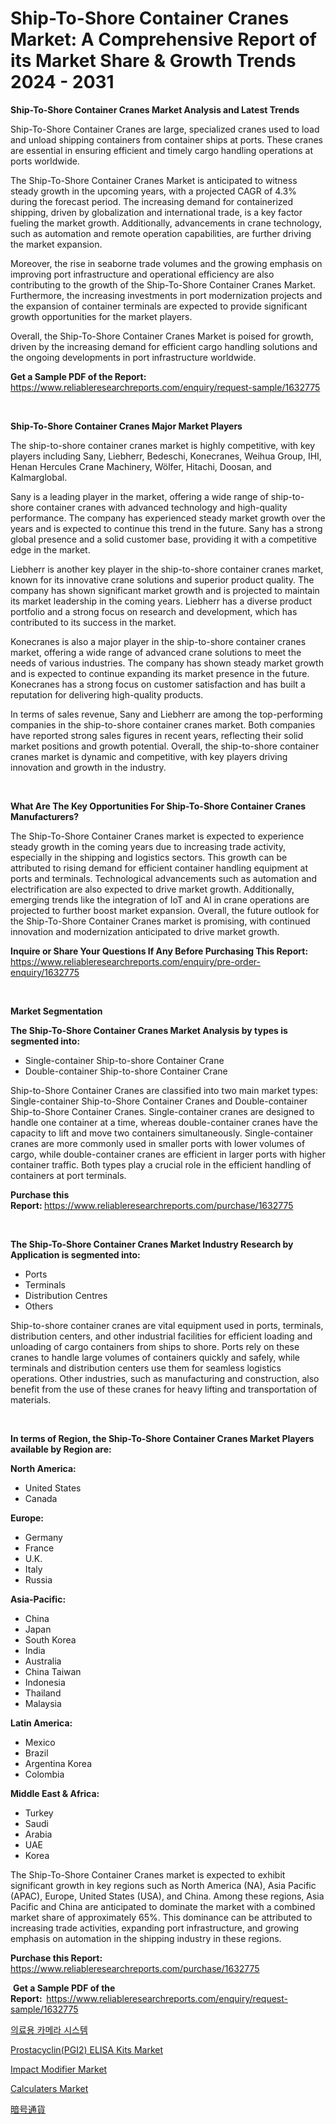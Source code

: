 <p><h1>Ship-To-Shore Container Cranes Market: A Comprehensive Report of its Market Share & Growth Trends 2024 - 2031</h1></p><p><strong>Ship-To-Shore Container Cranes Market Analysis and Latest Trends</strong></p>
<p><p>Ship-To-Shore Container Cranes are large, specialized cranes used to load and unload shipping containers from container ships at ports. These cranes are essential in ensuring efficient and timely cargo handling operations at ports worldwide.</p><p>The Ship-To-Shore Container Cranes Market is anticipated to witness steady growth in the upcoming years, with a projected CAGR of 4.3% during the forecast period. The increasing demand for containerized shipping, driven by globalization and international trade, is a key factor fueling the market growth. Additionally, advancements in crane technology, such as automation and remote operation capabilities, are further driving the market expansion.</p><p>Moreover, the rise in seaborne trade volumes and the growing emphasis on improving port infrastructure and operational efficiency are also contributing to the growth of the Ship-To-Shore Container Cranes Market. Furthermore, the increasing investments in port modernization projects and the expansion of container terminals are expected to provide significant growth opportunities for the market players.</p><p>Overall, the Ship-To-Shore Container Cranes Market is poised for growth, driven by the increasing demand for efficient cargo handling solutions and the ongoing developments in port infrastructure worldwide.</p></p>
<p><strong>Get a Sample PDF of the Report:&nbsp;</strong> <a href="https://www.reliableresearchreports.com/enquiry/request-sample/1632775">https://www.reliableresearchreports.com/enquiry/request-sample/1632775</a></p>
<p>&nbsp;</p>
<p><strong>Ship-To-Shore Container Cranes Major Market Players</strong></p>
<p><p>The ship-to-shore container cranes market is highly competitive, with key players including Sany, Liebherr, Bedeschi, Konecranes, Weihua Group, IHI, Henan Hercules Crane Machinery, Wölfer, Hitachi, Doosan, and Kalmarglobal.</p><p>Sany is a leading player in the market, offering a wide range of ship-to-shore container cranes with advanced technology and high-quality performance. The company has experienced steady market growth over the years and is expected to continue this trend in the future. Sany has a strong global presence and a solid customer base, providing it with a competitive edge in the market.</p><p>Liebherr is another key player in the ship-to-shore container cranes market, known for its innovative crane solutions and superior product quality. The company has shown significant market growth and is projected to maintain its market leadership in the coming years. Liebherr has a diverse product portfolio and a strong focus on research and development, which has contributed to its success in the market.</p><p>Konecranes is also a major player in the ship-to-shore container cranes market, offering a wide range of advanced crane solutions to meet the needs of various industries. The company has shown steady market growth and is expected to continue expanding its market presence in the future. Konecranes has a strong focus on customer satisfaction and has built a reputation for delivering high-quality products.</p><p>In terms of sales revenue, Sany and Liebherr are among the top-performing companies in the ship-to-shore container cranes market. Both companies have reported strong sales figures in recent years, reflecting their solid market positions and growth potential. Overall, the ship-to-shore container cranes market is dynamic and competitive, with key players driving innovation and growth in the industry.</p></p>
<p>&nbsp;</p>
<p><strong>What Are The Key Opportunities For Ship-To-Shore Container Cranes Manufacturers?</strong></p>
<p><p>The Ship-To-Shore Container Cranes market is expected to experience steady growth in the coming years due to increasing trade activity, especially in the shipping and logistics sectors. This growth can be attributed to rising demand for efficient container handling equipment at ports and terminals. Technological advancements such as automation and electrification are also expected to drive market growth. Additionally, emerging trends like the integration of IoT and AI in crane operations are projected to further boost market expansion. Overall, the future outlook for the Ship-To-Shore Container Cranes market is promising, with continued innovation and modernization anticipated to drive market growth.</p></p>
<p><strong>Inquire or Share Your Questions If Any Before Purchasing This Report:</strong> <a href="https://www.reliableresearchreports.com/enquiry/pre-order-enquiry/1632775">https://www.reliableresearchreports.com/enquiry/pre-order-enquiry/1632775</a></p>
<p>&nbsp;</p>
<p><strong>Market Segmentation</strong></p>
<p><strong>The Ship-To-Shore Container Cranes Market Analysis by types is segmented into:</strong></p>
<p><ul><li>Single-container Ship-to-shore Container Crane</li><li>Double-container Ship-to-shore Container Crane</li></ul></p>
<p><p>Ship-to-Shore Container Cranes are classified into two main market types: Single-container Ship-to-Shore Container Cranes and Double-container Ship-to-Shore Container Cranes. Single-container cranes are designed to handle one container at a time, whereas double-container cranes have the capacity to lift and move two containers simultaneously. Single-container cranes are more commonly used in smaller ports with lower volumes of cargo, while double-container cranes are efficient in larger ports with higher container traffic. Both types play a crucial role in the efficient handling of containers at port terminals.</p></p>
<p><strong>Purchase this Report:&nbsp;</strong><a href="https://www.reliableresearchreports.com/purchase/1632775">https://www.reliableresearchreports.com/purchase/1632775</a></p>
<p>&nbsp;</p>
<p><strong>The Ship-To-Shore Container Cranes Market Industry Research by Application is segmented into:</strong></p>
<p><ul><li>Ports</li><li>Terminals</li><li>Distribution Centres</li><li>Others</li></ul></p>
<p><p>Ship-to-shore container cranes are vital equipment used in ports, terminals, distribution centers, and other industrial facilities for efficient loading and unloading of cargo containers from ships to shore. Ports rely on these cranes to handle large volumes of containers quickly and safely, while terminals and distribution centers use them for seamless logistics operations. Other industries, such as manufacturing and construction, also benefit from the use of these cranes for heavy lifting and transportation of materials.</p></p>
<p>&nbsp;</p>
<p><strong>In terms of Region, the Ship-To-Shore Container Cranes Market Players available by Region are:</strong></p>
<p>
    <p> <strong> North America: </strong>
        <ul>
            <li>United States</li>
            <li>Canada</li>
        </ul>
        </p> 
    <p> <strong> Europe: </strong>
        <ul>
            <li>Germany</li>
            <li>France</li>
            <li>U.K.</li>
            <li>Italy</li>
            <li>Russia</li>
        </ul>
        </p> 
    <p> <strong> Asia-Pacific: </strong>
        <ul>
            <li>China</li>
            <li>Japan</li>
            <li>South Korea</li>
            <li>India</li>
            <li>Australia</li>
            <li>China Taiwan</li>
            <li>Indonesia</li>
            <li>Thailand</li>
            <li>Malaysia</li>
        </ul>
        </p> 
    <p> <strong> Latin America: </strong>
        <ul>
            <li>Mexico</li>
            <li>Brazil</li>
            <li>Argentina Korea</li>
            <li>Colombia</li>
        </ul>
        </p> 
    <p> <strong> Middle East & Africa: </strong>
        <ul>
            <li>Turkey</li>
            <li>Saudi</li>
            <li>Arabia</li>
            <li>UAE</li>
            <li>Korea</li>
        </ul>
    </p>
    </p>
<p><p>The Ship-To-Shore Container Cranes market is expected to exhibit significant growth in key regions such as North America (NA), Asia Pacific (APAC), Europe, United States (USA), and China. Among these regions, Asia Pacific and China are anticipated to dominate the market with a combined market share of approximately 65%. This dominance can be attributed to increasing trade activities, expanding port infrastructure, and growing emphasis on automation in the shipping industry in these regions.</p></p>
<p><strong>Purchase this Report: </strong><a href="https://www.reliableresearchreports.com/purchase/1632775">https://www.reliableresearchreports.com/purchase/1632775</a></p>
<p>&nbsp;<strong>Get a Sample PDF of the Report:&nbsp;&nbsp;</strong><a href="https://www.reliableresearchreports.com/enquiry/request-sample/1632775">https://www.reliableresearchreports.com/enquiry/request-sample/1632775</a></p>
<p><strong></strong></p>
<p><p><a href="https://github.com/laholand/Market-Research-Report-List-2/blob/main/8210038186230.md">의료용 카메라 시스템</a></p><p><a href="https://faithful-glue-af3.notion.site/Prostacyclin-PGI2-ELISA-Kits-Market-Centers-on-Aspects-such-as-Market-Growth-Market-Share-Market--e6848fa172784f769b47e9002e437e5c">Prostacyclin(PGI2) ELISA Kits Market</a></p><p><a href="https://chivalrous-flock-a86.notion.site/Impact-Modifier-Market-Research-Report-Reveals-The-Latest-Trends-And-Opportunities-of-this-Market-fo-02d9ff18ee464ba0a494b1d7bebc01cd">Impact Modifier Market</a></p><p><a href="https://view.publitas.com/reportprime-1/calculaters-market-research-report-provides-critical-insights-that-can-help-shape-business-development-and-investment-strategies/">Calculaters Market</a></p><p><a href="https://github.com/mohamedbakry57/Market-Research-Report-List-2/blob/main/1542037186325.md">暗号通貨</a></p></p>